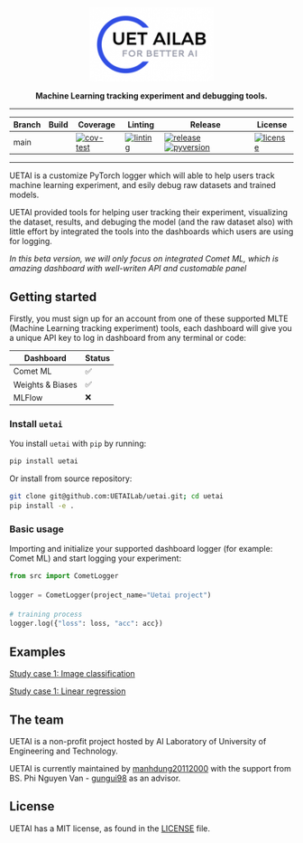 <div align="center">

<p align="center">
  <img src="https://github.com/UETAILab/uetai/blob/main/docs/_static/images/logo.png?raw=true" width="220px" alt="logo">
</p>

**Machine Learning tracking experiment and debugging tools.**

______________________________________________________________________


<!-- Badge start -->
| Branch 	| Build 	| Coverage 	| Linting 	| Release 	| License 	|
|--------	|-------	|----------	|---------	|---------	|---------	|
| main   	|       	| [![cov-test](https://codecov.io/gh/UETAILab/uetai/branch/main/graph/badge.svg?token=9KY7UU1QNB)](https://codecov.io/gh/UETAILab/uetai) | [![linting](https://github.com/UETAILab/uetai/actions/workflows/lint-test.yml/badge.svg)](https://github.com/UETAILab/uetai/actions/workflows/lint-test.yml)	| [![release](https://img.shields.io/pypi/v/uetai)](https://pypi.org/project/uetai/) [![pyversion](https://img.shields.io/pypi/pyversions/uetai)](https://pypi.org/project/uetai/)| [![license](https://img.shields.io/github/license/UETAILab/uetai)](https://github.com/UETAILab/uetai/blob/main/LICENSE.txt) |

<!-- Badge end -->
</div>

______________________________________________________________________
UETAI is a customize PyTorch logger which will able to help users track machine learning experiment, and esily debug raw datasets and trained models.

UETAI provided tools for helping user tracking their experiment, visualizing the dataset, results, and debuging the model (and the raw dataset also) with little effort by integrated the tools into the dashboards which users are using for logging.

*In this beta version, we will only focus on integrated Comet ML, which is amazing dashboard with well-writen API and customable panel*

<!--One of common problem is performance of model remains poorly, even though researcher applied quality control and monitoring process. In our experiment, the quaility of raw dataset are often underestimated, which leads to poor performance of model.-->

<!--However, visualizing and debugging it are not easy and time consuming, we believe a good solution to handle this problem can be integrated into the tools which users are using to monitor their experiments.-->

## Getting started
Firstly, you must sign up for an account from one of these supported MLTE (Machine Learning tracking experiment) tools, each dashboard will give you a unique API key to log in dashboard from any terminal or code:

| Dashboard        	| Status 	|
|------------------	|-------	|
| Comet ML         	|    ✅ 	 |
| Weights & Biases 	|    ✅   |
| MLFlow           	|    ❌ 	 |

### Install `uetai`
You install `uetai` with `pip` by running:
```bash
pip install uetai
```

Or install from source repository:
```bash
git clone git@github.com:UETAILab/uetai.git; cd uetai
pip install -e .
```

### Basic usage
Importing and initialize your supported dashboard logger (for example: Comet ML) and start logging your experiment:

```python
from src import CometLogger

logger = CometLogger(project_name="Uetai project")

# training process
logger.log({"loss": loss, "acc": acc})

```

<!-- Analysis your dataset:

```python

```

Logging model:
```python
```
 -->


## Examples

[Study case 1: Image classification](https://github.com/UETAILab/uetai/blob/main/examples/study-case-1)

[Study case 1: Linear regression](https://github.com/UETAILab/uetai/blob/main/examples/study-case-2)

## The team
UETAI is a non-profit project hosted by AI Laboratory of University of Engineering and Technology.

UETAI is currently maintained by [manhdung20112000](https://github.com/manhdung20112000) with the support from BS. Phi Nguyen Van - [gungui98](https://github.com/gungui98/) as an advisor.

## License
UETAI has a MIT license, as found in the [LICENSE](https://github.com/UETAILab/uetai/blob/main/LICENSE.txt) file.
